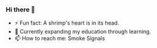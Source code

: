 ### Hi there 👋

- ⚡ Fun fact: A shrimp's heart is in its head.  
- 🔭 Currently expanding my education through learning.
- 📫 How to reach me: Smoke Signals
